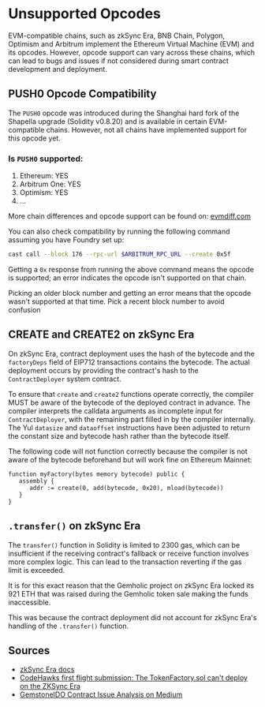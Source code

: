 # Unsupported Opcodes

EVM-compatible chains, such as zkSync Era, BNB Chain, Polygon, Optimism and Arbitrum implement the Ethereum Virtual Machine (EVM) and its opcodes. However, opcode support can vary across these chains, which can lead to bugs and issues if not considered during smart contract development and deployment.

## PUSH0 Opcode Compatibility
The `PUSH0` opcode was introduced during the Shanghai hard fork of the Shapella upgrade (Solidity v0.8.20) and is available in certain EVM-compatible chains. However, not all chains have implemented support for this opcode yet.

### Is `PUSH0` supported:
1. Ethereum: YES
2. Arbitrum One: YES
3. Optimism: YES
4. ...

More chain differences and opcode support can be found on: [evmdiff.com](https://www.evmdiff.com)

You can also check compatibility by running the following command assuming you have Foundry set up:

```bash
cast call --block 176 --rpc-url $ARBITRUM_RPC_URL --create 0x5f
```

Getting a `0x` response from running the above command means the opcode is supported; an error indicates the opcode isn't supported on that chain.

Picking an older block number and getting an error means that the opcode wasn't supported at that time. Pick a recent block number to avoid confusion

## CREATE and CREATE2 on zkSync Era
On zkSync Era, contract deployment uses the hash of the bytecode and the `factoryDeps` field of EIP712 transactions contains the bytecode. The actual deployment occurs by providing the contract's hash to the `ContractDeployer` system contract.

To ensure that `create` and `create2` functions operate correctly, the compiler MUST be aware of the bytecode of the deployed contract in advance. The compiler interprets the calldata arguments as incomplete input for `ContractDeployer`, with the remaining part filled in by the compiler internally. The Yul `datasize` and `dataoffset` instructions have been adjusted to return the constant size and bytecode hash rather than the bytecode itself.

The following code will not function correctly because the compiler is not aware of the bytecode beforehand but will work fine on Ethereum Mainnet:

```solidity
function myFactory(bytes memory bytecode) public {
   assembly {
      addr := create(0, add(bytecode, 0x20), mload(bytecode))
   }
}
```

## `.transfer()` on zkSync Era
The `transfer()` function in Solidity is limited to 2300 gas, which can be insufficient if the receiving contract's fallback or receive function involves more complex logic. This can lead to the transaction reverting if the gas limit is exceeded.

It is for this exact reason that the Gemholic project on zkSync Era locked its 921 ETH that was raised during the Gemholic token sale making the funds inaccessible. 

This was because the contract deployment did not account for zkSync Era's handling of the `.transfer()` function.

## Sources
- [zkSync Era docs](https://docs.zksync.io/build/developer-reference/differences-with-ethereum.html#create-create2)
- [CodeHawks first flight submission: The TokenFactory.sol can't deploy on the ZKSync Era](https://www.codehawks.com/submissions/clomptuvr0001ie09bzfp4nqw/4)
- [GemstoneIDO Contract Issue Analysis on Medium](https://medium.com/coinmonks/gemstoneido-contract-stuck-with-921-eth-an-analysis-of-why-transfer-does-not-work-on-zksync-era-d5a01807227d)
